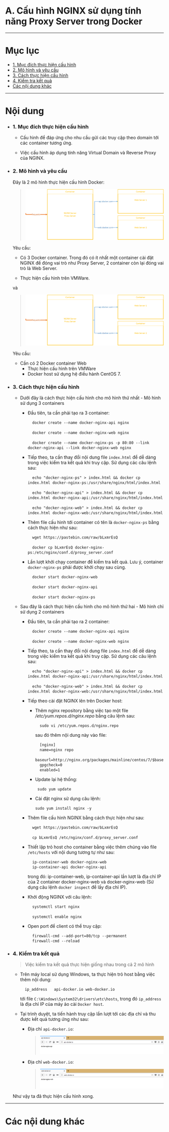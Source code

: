 # A. Cấu hình NGINX sử dụng tính năng Proxy Server trong Docker

____

# Mục lục


- [1. Mục đích thực hiện cấu hình](#issue)
- [2. Mô hình và yêu cầu](#models)
- [3. Cách thực hiện cấu hình](#config)
- [4. Kiểm tra kết quả](#test)
- [Các nội dung khác](#content-others)

____

# <a name="content">Nội dung</a>

- ### <a name="issue">1. Mục đích thực hiện cấu hình</a>

    - Cấu hình để đáp ứng cho nhu cầu gửi các truy cập theo domain tới các container tương ứng.
    
    - Việc cấu hình áp dụng tính năng Virtual Domain và Reverse Proxy của NGINX.

- ### <a name="models">2. Mô hình và yêu cầu</a>

    Đây là 2 mô hình thực hiện cấu hình Docker:

    > ![docker-container-model-nginx](../../images/docker-container-model-nginx.png)

    Yêu cầu:

    - Có 3 Docker container. Trong đó có ít nhất một container cài đặt NGINX để đóng vai trò như Proxy Server, 2 container còn lại đóng vai trò là Web Server.

    - Thực hiện cấu hình trên VMWare.

    và

    > ![docker-container-model-nginx](../../images/docker-container-model-nginx.png)

    Yêu cầu:
    - Cần có 2 Docker container Web
        - Thực hiện cấu hình trên VMWare
        - Docker host sử dụng hệ điều hành CentOS 7.

- ### <a name="config">3. Cách thực hiện cấu hình</a>
    - Dưới đây là cách thực hiện cấu hình cho mô hình thứ nhất - Mô hình sử dụng 3 containers
        - Đầu tiên, ta cần phải tạo ra 3 container:

                docker create --name docker-nginx-api nginx

                docker create --name docker-nginx-web nginx

                docker create --name docker-nginx-ps -p 80:80 --link docker-nginx-api --link docker-nginx-web nginx

        
        - Tiếp theo, ta cần thay đổi nội dung file `index.html` để dễ dàng trong việc kiểm tra kết quả khi truy cập. Sử dụng các câu lệnh sau:

                echo "docker-nginx-ps" > index.html && docker cp index.html docker-nginx-ps:/usr/share/nginx/html/index.html

                echo "docker-nginx-api" > index.html && docker cp index.html docker-nginx-api:/usr/share/nginx/html/index.html

                echo "docker-nginx-web" > index.html && docker cp index.html docker-nginx-web:/usr/share/nginx/html/index.html


        - Thêm file cấu hình tới container có tên là `docker-nginx-ps` bằng cách thực hiện như sau:

                wget https://pastebin.com/raw/bLxmrEsQ

                docker cp bLxmrEsQ docker-nginx-ps:/etc/nginx/conf.d/proxy_server.conf

        - Lần lượt khởi chạy container để kiểm tra kết quả. Lưu ý, container `docker-nginx-ps` phải được khởi chạy sau cùng.

                docker start docker-nginx-web

                docker start docker-nginx-api

                docker start docker-nginx-ps

    - Sau đây là cách thực hiện cấu hình cho mô hình thứ hai - Mô hình chỉ sử dụng 2 containers
        - Đầu tiên, ta cần phải tạo ra 2 container:

                docker create --name docker-nginx-api nginx

                docker create --name docker-nginx-web nginx

        - Tiếp theo, ta cần thay đổi nội dung file `index.html` để dễ dàng trong việc kiểm tra kết quả khi truy cập. Sử dụng các câu lệnh sau:

                echo "docker-nginx-api" > index.html && docker cp index.html docker-nginx-api:/usr/share/nginx/html/index.html

                echo "docker-nginx-web" > index.html && docker cp index.html docker-nginx-web:/usr/share/nginx/html/index.html

        - Tiếp theo cài đặt NGINX lên trên Docker host:
            - Thêm nginx repository bằng việc tạo một file */etc/yum.repos.d/nginx.repo* bằng câu lệnh sau:

                    sudo vi /etc/yum.repos.d/nginx.repo

                sau đó thêm nội dung này vào file:

                    [nginx]
                    name=nginx repo
                    baseurl=http://nginx.org/packages/mainline/centos/7/$basearch/
                    gpgcheck=0
                    enabled=1

            - Update lại hệ thống:

                   sudo yum update

            - Cài đặt nginx sử dụng câu lệnh:

                  sudo yum install nginx -y

        - Thêm file cấu hình NGINX bằng cách thực hiện như sau:

                wget https://pastebin.com/raw/bLxmrEsQ

                cp bLxmrEsQ /etc/nginx/conf.d/proxy_server.conf

        - Thiết lập trỏ host cho container bằng việc thêm chúng vào file `/etc/hosts` với nội dung tương tự như sau:

                ip-container-web docker-nginx-web
                ip-container-api docker-nginx-api

            trong đó: ip-container-web, ip-container-api lần lượt là địa chỉ IP của 2 container docker-nginx-web và docker-nginx-web (Sử dụng câu lệnh `docker inspect` để lấy địa chỉ IP).

        - Khởi động NGINX với câu lệnh:

                systemctl start nginx
                
                systemctl enable nginx

        - Open port để client có thể truy cập:

                firewall-cmd --add-port=80/tcp --permanent
                firewall-cmd --reload

- ### <a name="test">4. Kiểm tra kết quả</a>

    > Việc kiểm tra kết quả thực hiện giống nhau trong cả 2 mô hình

    - Trên máy local sử dụng Windows, ta thực hiện trỏ host bằng việc thêm nội dung:

            ip_address   api-docker.io web-docker.io

        tới file `C:\Windows\System32\drivers\etc\hosts`, trong đó `ip_address` là địa chỉ IP của máy ảo cài `Docker host`.

    - Tại trình duyệt, ta tiến hành truy cập lần lượt tới các địa chỉ và thu được kết quả tương ứng như sau:

        + Địa chỉ `api-docker.io`:

            > ![docker-api-docker.io](../../images/docker-api-docker.io.png)

        + Địa chỉ `web-docker.io`:

            > ![web-docker.io](../../images/web-docker.io.png)

    Như vậy ta đã thực hiện cấu hình xong.
____

# <a name="content-others">Các nội dung khác</a>
